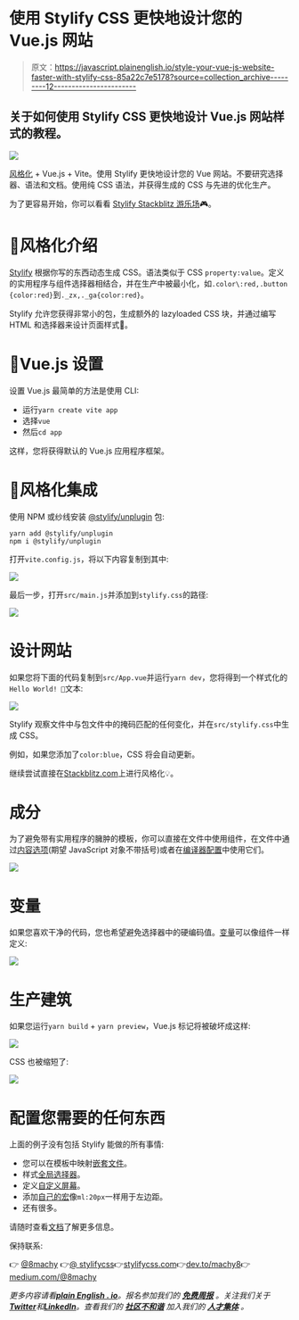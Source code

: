 # 使用 Stylify CSS 更快地设计您的 Vue.js 网站

> 原文：<https://javascript.plainenglish.io/style-your-vue-js-website-faster-with-stylify-css-85a22c7e5178?source=collection_archive---------12----------------------->

## 关于如何使用 Stylify CSS 更快地设计 Vue.js 网站样式的教程。

![](img/4bea15add970af450d96483380eb4a39.png)

[风格化](https://stylifycss.com/) + Vue.js + Vite。使用 Stylify 更快地设计您的 Vue 网站。不要研究选择器、语法和文档。使用纯 CSS 语法，并获得生成的 CSS 与先进的优化生产。

为了更容易开始，你可以看看 [Stylify Stackblitz 游乐场](https://stackblitz.com/edit/stylify-vitejs-vue-template?devtoolsheight=33&file=src%2FApp.vue)🎮。

# 💎风格化介绍

[Stylify](https://stylifycss.com/) 根据你写的东西动态生成 CSS。语法类似于 CSS `property:value`。定义的实用程序与组件选择器相结合，并在生产中被最小化，如`.color\:red,.button {color:red}`到`._zx,._ga{color:red}`。

Stylify 允许您获得非常小的包，生成额外的 lazyloaded CSS 块，并通过编写 HTML 和选择器来设计页面样式🤟。

# 🚀Vue.js 设置

设置 Vue.js 最简单的方法是使用 CLI:

*   运行`yarn create vite app`
*   选择`vue`
*   然后`cd app`

这样，您将获得默认的 Vue.js 应用程序框架。

# 🔌风格化集成

使用 NPM 或纱线安装 [@stylify/unplugin](https://stylifycss.com/docs/unplugin) 包:

```
yarn add @stylify/unplugin
npm i @stylify/unplugin
```

打开`vite.config.js`，将以下内容复制到其中:

![](img/f889a5cf86cb3f2af8c3eabec7adcf76.png)

最后一步，打开`src/main.js`并添加到`stylify.css`的路径:

![](img/a0c885f75783643ecc26dd000744fc29.png)

# 设计网站

如果您将下面的代码复制到`src/App.vue`并运行`yarn dev`，您将得到一个样式化的`Hello World! 🎉`文本:

![](img/267c70ca7c215bd7a93539dc4457257c.png)

Stylify 观察文件中与包文件中的掩码匹配的任何变化，并在`src/stylify.css`中生成 CSS。

例如，如果您添加了`color:blue`，CSS 将会自动更新。

继续尝试直接在[Stackblitz.com](https://stackblitz.com/edit/stylify-vitejs-vue-template?devtoolsheight=33&file=src%2FApp.vue)上进行风格化💡。

# 成分

为了避免带有实用程序的臃肿的模板，你可以直接在文件中使用组件，在文件中通过[内容选项](https://stylifycss.com/docs/get-started#defining-a-component)(期望 JavaScript 对象不带括号)或者在[编译器配置](https://stylifycss.com/docs/get-started#defining-a-component)中使用它们。

![](img/48ca48091bc76e4df4654a00dcc5f272.png)

# 变量

如果您喜欢干净的代码，您也希望避免选择器中的硬编码值。[变量](https://stylifycss.com/docs/get-started#adding-a-variable)可以像组件一样定义:

![](img/56ac17c2a16119c06f75fdac7c49ffda.png)

# 生产建筑

如果您运行`yarn build` + `yarn preview`，Vue.js 标记将被破坏成这样:

![](img/d96225288b4092dadec7290394c9e782.png)

CSS 也被缩短了:

![](img/ac8e509ed3c97308cdd0ec161990190d.png)

# 配置您需要的任何东西

上面的例子没有包括 Stylify 能做的所有事情:

*   您可以在模板中映射[嵌套文件](https://stylifycss.com/docs/bundler#files-content-option)。
*   样式[全局选择器](https://stylifycss.com/docs/stylify/compiler#plainselectors)。
*   定义[自定义屏幕](https://stylifycss.com/docs/stylify/compiler#screens)。
*   添加[自己的宏](https://stylifycss.com/docs/stylify/compiler#macros)像`ml:20px`一样用于左边距。
*   还有很多。

请随时查看[文档](https://stylifycss.com/docs/get-started)了解更多信息。

保持联系:

👉 [@8machy](https://twitter.com/8machy)
👉[@ stylifycss](https://twitter.com/stylifycss)👉[stylifycss.com](https://stylifycss.com/)👉[dev.to/machy8](https://dev.to/machy8)👉[medium.com/@8machy](https://medium.com/@8machy)

*更多内容请看*[***plain English . io***](https://plainenglish.io/)*。报名参加我们的* [***免费周报***](http://newsletter.plainenglish.io/) *。关注我们关于*[***Twitter***](https://twitter.com/inPlainEngHQ)**和*[***LinkedIn***](https://www.linkedin.com/company/inplainenglish/)*。查看我们的* [***社区不和谐***](https://discord.gg/GtDtUAvyhW) *加入我们的* [***人才集体***](https://inplainenglish.pallet.com/talent/welcome) *。**